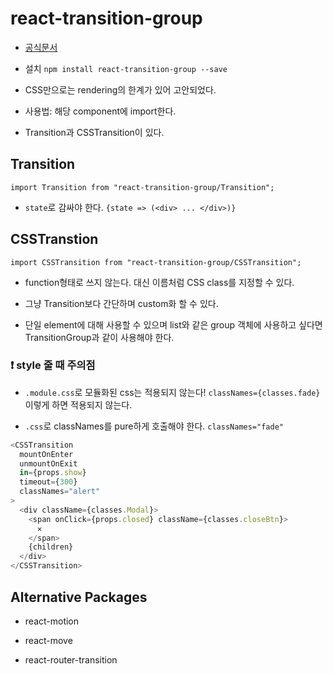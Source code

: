 # react-transition-group

- [공식문서](https://reactcommunity.org/react-transition-group/)

- 설치
  `npm install react-transition-group --save `

- CSS만으로는 rendering의 한계가 있어 고안되었다.

- 사용법: 해당 component에 import한다.

- Transition과 CSSTransition이 있다.

## Transition

`import Transition from "react-transition-group/Transition";`

- `state`로 감싸야 한다.
  `{state => (<div> ... </div>)}`

## CSSTranstion

`import CSSTransition from "react-transition-group/CSSTransition";`

- function형태로 쓰지 않는다. 대신 이름처럼 CSS class를 지정할 수 있다.

- 그냥 Transition보다 간단하며 custom화 할 수 있다.

- 단일 element에 대해 사용할 수 있으며 list와 같은 group 객체에 사용하고 싶다면 TransitionGroup과 같이 사용해야 한다.

### ❗️ style 줄 때 주의점

- `.module.css`로 모듈화된 css는 적용되지 않는다!
  `classNames={classes.fade}` 이렇게 하면 적용되지 않는다.

- `.css`로 classNames를 pure하게 호출해야 한다.
  `classNames="fade"`

```javascript
<CSSTransition
  mountOnEnter
  unmountOnExit
  in={props.show}
  timeout={300}
  classNames="alert"
>
  <div className={classes.Modal}>
    <span onClick={props.closed} className={classes.closeBtn}>
      ✕
    </span>
    {children}
  </div>
</CSSTransition>
```

## Alternative Packages

- react-motion

- react-move

- react-router-transition
